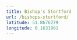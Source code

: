 ```yaml
---
title: Bishop's Stortford
url: /bishops-stortford/
latitude: 51.8676279
longitude: 0.1631961
---
```

